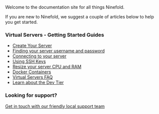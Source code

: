 Welcome to the documentation site for all things Ninefold.

If you are new to Ninefold, we suggest a couple of articles below to help you get started.

### Virtual Servers - Getting Started Guides

*  [Create Your Server](servers/create.md)
*  [Finding your server username and password](servers/new_server_username_and_password.md)
*  [Connecting to your server](servers/how_to_connect_to_your_server_using_ssh_rdp.md)
*  [Using SSH Keys](servers/ssh_keys.md)
*  [Resize your server CPU and RAM](servers/resize.md)
*  [Docker Containers](servers/how_to_create_a_docker_server.md)
*  [Virtual Servers FAQ](servers/faq.md)
*  [Learn about the Dev Tier](reference/devtier_faq.md)


### Looking for support?

[Get in touch with our friendly local support team](reference/support-policy.md)

